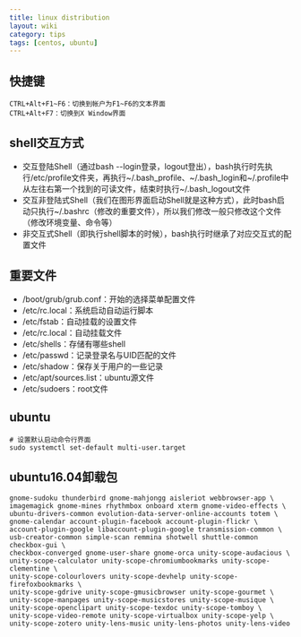 ```yaml
---
title: linux distribution
layout: wiki
category: tips
tags: [centos, ubuntu]
---
```



## 快捷键

~~~Text
CTRL+Alt+F1~F6：切换到帐户为F1~F6的文本界面
CTRL+Alt+F7：切换到X Window界面
~~~


## shell交互方式

* 交互登陆Shell（通过bash --login登录，logout登出），bash执行时先执行/etc/profile文件夹，再执行~/.bash_profile、~/.bash_login和~/.profile中从左往右第一个找到的可读文件，结束时执行~/.bash_logout文件
* 交互非登陆式Shell（我们在图形界面启动Shell就是这种方式），此时bash启动只执行~/.bashrc（修改的重要文件），所以我们修改一般只修改这个文件（修改环境变量、命令等）
* 非交互式Shell（即执行shell脚本的时候），bash执行时继承了对应交互式的配置文件



## 重要文件

* /boot/grub/grub.conf：开始的选择菜单配置文件
* /etc/rc.local：系统启动自动运行脚本
* /etc/fstab：自动挂载的设置文件
* /etc/rc.local：自动挂载文件
* /etc/shells：存储有哪些shell
* /etc/passwd：记录登录名与UID匹配的文件
* /etc/shadow：保存关于用户的一些记录
* /etc/apt/sources.list：ubuntu源文件
* /etc/sudoers：root文件

## ubuntu

~~~Text
# 设置默认启动命令行界面
sudo systemctl set-default multi-user.target
~~~


## ubuntu16.04卸载包

~~~Text
gnome-sudoku thunderbird gnome-mahjongg aisleriot webbrowser-app \
imagemagick gnome-mines rhythmbox onboard xterm gnome-video-effects \
ubuntu-drivers-common evolution-data-server-online-accounts totem \
gnome-calendar account-plugin-facebook account-plugin-flickr \
account-plugin-google libaccount-plugin-google transmission-common \
usb-creator-common simple-scan remmina shotwell shuttle-common checkbox-gui \
checkbox-converged gnome-user-share gnome-orca unity-scope-audacious \
unity-scope-calculator unity-scope-chromiumbookmarks unity-scope-clementine \
unity-scope-colourlovers unity-scope-devhelp unity-scope-firefoxbookmarks \
unity-scope-gdrive unity-scope-gmusicbrowser unity-scope-gourmet \
unity-scope-manpages unity-scope-musicstores unity-scope-musique \
unity-scope-openclipart unity-scope-texdoc unity-scope-tomboy \
unity-scope-video-remote unity-scope-virtualbox unity-scope-yelp \
unity-scope-zotero unity-lens-music unity-lens-photos unity-lens-video
~~~
